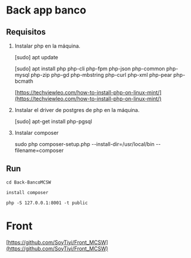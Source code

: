 # Back app banco

## Requisitos

1. Instalar php en la máquina.

    [sudo] apt update

    [sudo] apt install php php-cli php-fpm php-json php-common php-mysql php-zip php-gd  php-mbstring php-curl php-xml php-pear php-bcmath

    [https://techviewleo.com/how-to-install-php-on-linux-mint/](https://techviewleo.com/how-to-install-php-on-linux-mint/) 


2. Instalar el driver de postgres de php en la máquina.

    [sudo] apt-get install php-pgsql


3. Instalar composer

    sudo php composer-setup.php --install-dir=/usr/local/bin --filename=composer

## Run

    cd Back-BancoMCSW

    install composer

    php -S 127.0.0.1:8001 -t public


# Front 

[https://github.com/SoyTiyi/Front_MCSW](https://github.com/SoyTiyi/Front_MCSW) 


